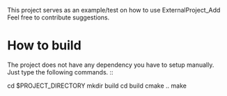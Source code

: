 This project serves as an example/test on how to use ExternalProject_Add
Feel free to contribute suggestions.


How to build
============
The project does not have any dependency you have to setup manually.
Just type the following commands.
::

  cd $PROJECT_DIRECTORY
  mkdir build
  cd build
  cmake ..
  make

